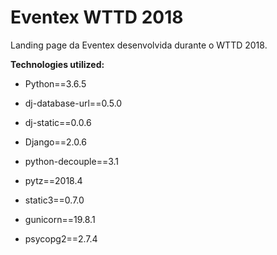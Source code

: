 # Eventex WTTD 2018

Landing page da Eventex desenvolvida durante o WTTD 2018.


**Technologies utilized:**

* Python==3.6.5

* dj-database-url==0.5.0

* dj-static==0.0.6

* Django==2.0.6

* python-decouple==3.1

* pytz==2018.4

* static3==0.7.0

* gunicorn==19.8.1

* psycopg2==2.7.4

